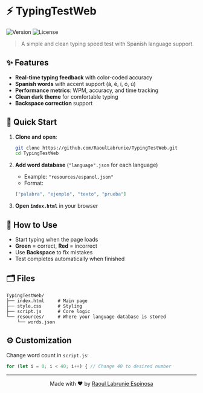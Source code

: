 # ⚡ TypingTestWeb

![Version](https://img.shields.io/badge/version-1.0.0-blue)
![License](https://img.shields.io/badge/MIT-green)

> A simple and clean typing speed test with Spanish language support.

## ✨ Features

- **Real-time typing feedback** with color-coded accuracy
- **Spanish words** with accent support (á, é, í, ó, ú)
- **Performance metrics**: WPM, accuracy, and time tracking
- **Clean dark theme** for comfortable typing
- **Backspace correction** support

## 🚀 Quick Start

1. **Clone and open**:

   ```bash
   git clone https://github.com/RaoulLabrunie/TypingTestWeb.git
   cd TypingTestWeb
   ```

2. **Add word database** (`"language".json` for each language)

   - Example: `"resources/espanol.json"`
   - Format:

   ```json
   ["palabra", "ejemplo", "texto", "prueba"]
   ```

3. **Open `index.html`** in your browser

## 🎯 How to Use

- Start typing when the page loads
- **Green** = correct, **Red** = incorrect
- Use **Backspace** to fix mistakes
- Test completes automatically when finished

## 🗂️ Files

```
TypingTestWeb/
├── index.html     # Main page
├── style.css      # Styling
├── script.js      # Core logic
└── resources/     # Where your language database is stored
    └── words.json
```

## ⚙️ Customization

Change word count in `script.js`:

```javascript
for (let i = 0; i < 40; i++) { // Change 40 to desired number
```

---

<div align="center">
  Made with ❤️ by <a href="https://github.com/RaoulLabrunie">Raoul Labrunie Espinosa</a>
</div>

